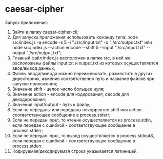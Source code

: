 # caesar-cipher

Запуск приложения:
1. Зайти в папку caesar-cipher-cli;
2. Для запуска приложения использовать команду типа:
 node src/index.js -a encode -s 5 -i "./src/input.txt" -o "./src/output.txt"
 или node src/index.js --action encode --shift 5 --input "./src/input.txt" --output "./src/output.txt";
3. Главный файл index.js расположен в папке src, в ней же расположены файлы input.txt и output.txt
из которых осуществляется ввод/вывод данных;
4. Файлы ввода/вывода можно переименовать, разместить в других директориях, изменив соответственно путь и название файлов
при запуске приложения;
5. Значение shift - целое число большее нуля;
6. Значение action - encode для кодирования, decode для декодирования;
7. Значения input/output - путь к файлу;
8. Если не переданы или переданы некорректно shift или action - соответствующее сообщение в process.stderr;
9. Если не передан input, то чтение осуществляется из process.stdin, если передан с ошибкой - соответствующее сообщение в process.stderr;
10. Если не передан input, то вывод осуществляется в process.stdout8, если передан с ошибкой - соответствующее сообщение в process.stderr.
11. Кодируемая/декодируемая строка указывается латиницей.
